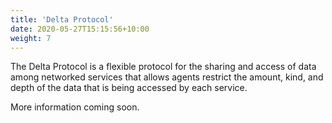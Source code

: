 ```yaml
---
title: 'Delta Protocol'
date: 2020-05-27T15:15:56+10:00
weight: 7
---
```


The Delta Protocol is a flexible protocol for the sharing and access of data among networked services that allows agents restrict the amount, kind, and depth of the data that is being accessed by each service. 

More information coming soon. 
